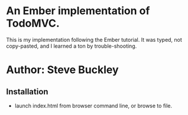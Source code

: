 # An Ember implementation of TodoMVC.

This is my implementation following the Ember tutorial.  It was typed, not copy-pasted, and I learned a ton by trouble-shooting.

# Author:  Steve Buckley

## Installation

* launch index.html from browser command line, or browse to file.

